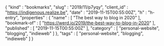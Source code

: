 {
  "kind" : "bookmarks",
  "slug" : "2019/11/p7yqy",
  "client_id" : "https://indigenous.realize.be",
  "date" : "2019-11-15T00:55:00Z",
  "h" : "h-entry",
  "properties" : {
    "name" : [ "The best way to blog in 2020" ],
    "bookmark-of" : [ "https://werd.io/2019/the-best-way-to-blog-in-2020" ],
    "published" : [ "2019-11-15T00:55:00Z" ],
    "category" : [ "personal-website", "blogging", "indieweb" ]
  },
  "tags" : [ "personal-website", "blogging", "indieweb" ]
}
